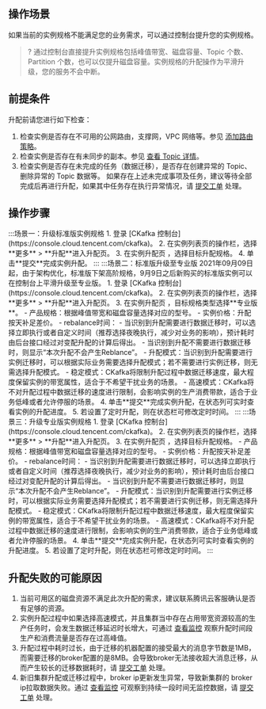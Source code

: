 ## 操作场景

如果当前的实例规格不能满足您的业务需求，可以通过控制台提升您的实例规格。

> ? 通过控制台直接提升实例规格包括峰值带宽、磁盘容量、Topic 个数、Partition 个数，也可以仅提升磁盘容量。实例规格的升配操作为平滑升级，您的服务不会中断。

## 前提条件

升配前请您进行如下检查：

1. 检查实例是否存在不可用的公网路由，支撑网，VPC 网络等。参见 [添加路由策略](https://intl.cloud.tencent.com/document/product/597/32555)。
2. 检查实例是否存在有未同步的副本。参见 [查看 Topic 详情](https://intl.cloud.tencent.com/document/product/597/47583)。
3. 检查实例是否存在未完成的任务（数据迁移），是否存在创建异常的 Topic、删除异常的 Topic 数据等。
如果存在上述未完成事项及任务，建议等待全部完成后再进行升配，如果其中任务存在执行异常情况，请 [提交工单](https://console.intl.cloud.tencent.com/workorder/category) 处理。

## 操作步骤

<dx-tabs>
:::场景一：升级标准版实例规格
1. 登录 [CKafka 控制台](https://console.cloud.tencent.com/ckafka)。
2. 在实例列表页的操作栏，选择**更多** > **升配**进入升配页。
3. 在实例升配页 ，选择目标升配规格。
4. 单击**提交**完成实例升配。
:::
:::场景二：标准版升级至专业版
2021年09月09日起，由于架构优化，标准版下架高阶规格，9月9日之后新购买的标准版实例可以在控制台上平滑升级至专业版。
1. 登录 [CKafka 控制台](https://console.cloud.tencent.com/ckafka)。
2. 在实例列表页的操作栏，选择**更多** > **升配**进入升配页。
3. 在实例升配页 ，目标规格类型选择**专业版**。
   - 产品规格：根据峰值带宽和磁盘容量选择对应的型号。
   - 实例价格：升配按天补足差价。
   - rebalance时间：
     - 当识别到升配需要进行数据迁移时，可以选择立即执行或者自定义时间（推荐选择夜晚执行，减少对业务的影响），预计耗时由后台接口经过对变配升配的计算后得出。
     - 当识别到升配不需要进行数据迁移时，则显示“本次升配不会产生Reblance”。
   - 升配模式：当识别到升配需要进行实例迁移时，可以根据实际业务需要选择升配模式；若不需要进行实例迁移，则无需选择升配模式。
     - 稳定模式：CKafka将限制升配过程中数据迁移速度，最大程度保留实例的带宽属性，适合于不希望干扰业务的场景。
     - 高速模式：CKafka将不对升配过程中数据迁移的速度进行限制，会影响实例的生产消费带款，适合于业务低峰或者允许停服的场景。
4. 单击**提交**完成实例升配，在状态列可实时查看实例的升配进度。
5. 若设置了定时升配，则在状态栏可修改定时时间。
   :::
   :::场景三：升级专业版实例规格
1. 登录 [CKafka 控制台](https://console.cloud.tencent.com/ckafka)。
2. 在实例列表页的操作栏，选择**更多** > **升配**进入升配页。
3. 在实例升配页 ，选择目标升配规格。
- 产品规格：根据峰值带宽和磁盘容量选择对应的型号。
- 实例价格：升配按天补足差价。
- rebalance时间：
  - 当识别到升配需要进行数据迁移时，可以选择立即执行或者自定义时间（推荐选择夜晚执行，减少对业务的影响），预计耗时由后台接口经过对变配升配的计算后得出。
  - 当识别到升配不需要进行数据迁移时，则显示“本次升配不会产生Reblance”。
- 升配模式：当识别到升配需要进行实例迁移时，可以根据实际业务需要选择升配模式；若不需要进行实例迁移，则无需选择升配模式。
  - 稳定模式：CKafka将限制升配过程中数据迁移速度，最大程度保留实例的带宽属性，适合于不希望干扰业务的场景。
  - 高速模式：CKafka将不对升配过程中数据迁移的速度进行限制，会影响实例的生产消费带款，适合于业务低峰或者允许停服的场景。
4. 单击**提交**完成实例升配，在状态列可实时查看实例的升配进度。
5. 若设置了定时升配，则在状态栏可修改定时时间。
   :::
   </dx-tabs>

## 升配失败的可能原因

1. 当前可用区的磁盘资源不满足此次升配的需求，建议联系腾讯云客服确认是否有足够的资源。
2. 实例升配过程中如果选择高速模式，并且集群当中存在占用带宽资源较高的生产任务时，会发生数据迁移延迟时长增大，可通过 [查看监控](https://intl.cloud.tencent.com/document/product/597/12167) 观察升配时间段生产和消费流量是否存在过高峰值。
3. 升配过程中耗时过长，由于迁移的机器配置的接受最大的消息字节数是1MB，而需要迁移的broker配置的是8MB。会导致broker无法接收超大消息迁移，从而产生较长的迁移数据耗时，请 [提交工单](https://console.intl.cloud.tencent.com/workorder/category) 处理。
4. 新旧集群升配或迁移过程中，broker ip更新发生异常，导致新集群的 broker ip拉取数据失败。通过 [查看监控](https://intl.cloud.tencent.com/document/product/597/12167) 可观察到持续一段时间无监控数据，请 [提交工单](https://console.intl.cloud.tencent.com/workorder/category) 处理。
